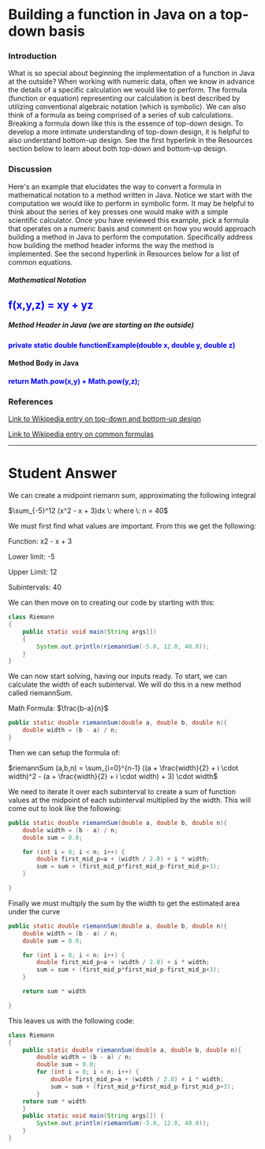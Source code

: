 # Building a function in Java on a top-down basis

### Introduction

What is so special about beginning the implementation of a function in Java at the outside? When working with numeric data, often we know in advance the details of a specific calculation we would like to perform. The formula (function or equation) representing our calculation is best described by utilizing conventional algebraic notation (which is symbolic). We can also think of a formula as being comprised of a series of sub calculations. Breaking a formula down like this is the essence of top-down design. To develop a more intimate understanding of top-down design, it is helpful to also understand bottom-up design. See the first hyperlink in the Resources section below to learn about both top-down and bottom-up design.

### Discussion

Here's an example that elucidates the way to convert a formula in mathematical notation to a method written in Java. Notice we start with the computation we would like to perform in symbolic form. It may be helpful to think about the series of key presses one would make with a simple scientific calculator. Once you have reviewed this example, pick a formula that operates on a numeric basis and comment on how you would approach building a method in Java to perform the computation. Specifically address how building the method header informs the way the method is implemented. See the second hyperlink in Resources below for a list of common equations.

##### Mathematical Notation

<h2 style="color:blue;">f(x,y,z) = xy + yz</h2>

##### Method Header in Java (we are starting on the outside)

<h4 style="color:blue;">private static double functionExample(double x, double y, double z)</h4>
<h4>Method Body in Java</h4>

<h4 style="color:blue;">return Math.pow(x,y) + Math.pow(y,z);</h4>

### References

[Link to Wikipedia entry on top-down and bottom-up design](https://en.wikipedia.org/wiki/Top-down_and_bottom-up_design)

[Link to Wikipedia entry on common formulas](https://en.wikipedia.org/wiki/List_of_equations)

---

# Student Answer

We can create a midpoint riemann sum, approximating the following integral

$\sum_{-5}^12 (x^2 - x + 3)dx \: where \: n = 40$

We must first find what values are important. From this we get the following:

Function: x2 - x + 3

Lower limit: -5

Upper Limit: 12

Subintervals: 40

We can then move on to creating our code by starting with this:

````java
class Riemann
{      
    public static void main(String args[])
    {
        System.out.println(riemannSum(-5.0, 12.0, 40.0));
    }
}
````

We can now start solving, having our inputs ready. To start, we can calculate the width of each subinterval. We will do this in a new method called riemannSum.

Math Formula: $\frac{b-a}{n}$

````java
public static double riemannSum(double a, double b, double n){
    double width = (b - a) / n;
}
````

Then we can setup the formula of:

$riemannSum (a,b,n) = \sum_{i=0}^{n-1} ((a + \frac{width}{2} + i \cdot width)^2 - (a + \frac{width}{2} + i \cdot width) + 3) \cdot width$

We need to iterate it over each subinterval to create a sum of function values at the midpoint of each subinterval multiplied by the width. This will come out to look like the following:

````java
public static double riemannSum(double a, double b, double n){
    double width = (b - a) / n;
    double sum = 0.0;

    for (int i = 0; i < n; i++) {
        double first_mid_p=a + (width / 2.0) + i * width;
        sum = sum + (first_mid_p*first_mid_p-first_mid_p+3);
    }

}
````

Finally we must multiply the sum by the width to get the estimated area under the curve

````java
public static double riemannSum(double a, double b, double n){
    double width = (b - a) / n;
    double sum = 0.0;

    for (int i = 0; i < n; i++) {
        double first_mid_p=a + (width / 2.0) + i * width;
        sum = sum + (first_mid_p*first_mid_p-first_mid_p+3);
    }

    return sum * width

}
````

This leaves us with the following code:

````java
class Riemann
{     
    public static double riemannSum(double a, double b, double n){
        double width = (b - a) / n;
        double sum = 0.0;
        for (int i = 0; i < n; i++) {
            double first_mid_p=a + (width / 2.0) + i * width;
            sum = sum + (first_mid_p*first_mid_p-first_mid_p+3);
        }
    return sum * width
    }
    public static void main(String args[]) {
        System.out.println(riemannSum(-5.0, 12.0, 40.0));
    }
}
````
